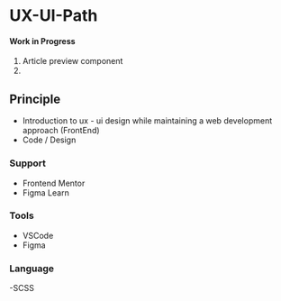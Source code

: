 # UX-UI-Path

#### Work in Progress
  1. Article preview component
  2. 

## Principle

  - Introduction to ux - ui design while maintaining a web development approach (FrontEnd)
  - Code / Design

### Support

  - Frontend Mentor
  - Figma Learn

### Tools

  - VSCode
  - Figma

### Language

  -SCSS
  
